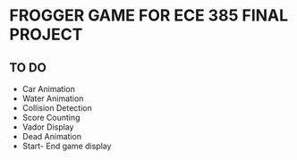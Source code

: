 # FROGGER GAME FOR ECE 385 FINAL PROJECT 
## TO DO 
* Car Animation 
* Water Animation 
* Collision Detection 
* Score Counting
* Vador Display  
* Dead Animation 
* Start- End game display 

